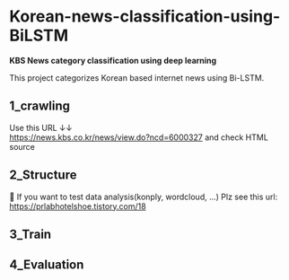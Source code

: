 # Korean-news-classification-using-BiLSTM

**KBS News category classification using deep learning**

This project categorizes Korean based internet news using Bi-LSTM.  


## 1_crawling
Use this URL ↓↓  
https://news.kbs.co.kr/news/view.do?ncd=6000327
and check HTML source

## 2_Structure
:telescope: If you want to test data analysis(konply, wordcloud, ...) Plz see this url: https://prlabhotelshoe.tistory.com/18

## 3_Train

## 4_Evaluation
